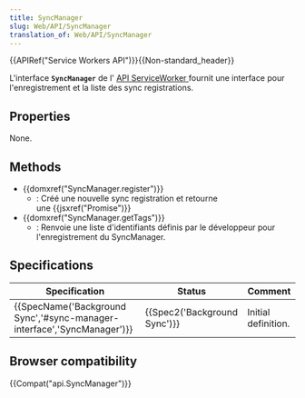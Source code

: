 ```yaml
---
title: SyncManager
slug: Web/API/SyncManager
translation_of: Web/API/SyncManager
---
```

{{APIRef("Service Workers API")}}{{Non-standard_header}}

L'interface **`SyncManager`** de l' [API ServiceWorker ](/en-US/docs/Web/API/ServiceWorker_API)fournit une interface pour l'enregistrement et la liste des sync registrations.

## Properties

None.

## Methods

- {{domxref("SyncManager.register")}}
  - : Créé une nouvelle sync registration et retourne une {{jsxref("Promise")}}
- {{domxref("SyncManager.getTags")}}
  - : Renvoie une liste d'identifiants définis par le développeur pour l'enregistrement  du SyncManager.

## Specifications

| Specification                                                                                    | Status                               | Comment             |
| ------------------------------------------------------------------------------------------------ | ------------------------------------ | ------------------- |
| {{SpecName('Background Sync','#sync-manager-interface','SyncManager')}} | {{Spec2('Background Sync')}} | Initial definition. |

## Browser compatibility

{{Compat("api.SyncManager")}}

